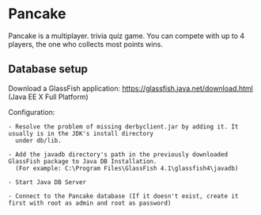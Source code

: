 # Pancake

Pancake is a multiplayer. trivia quiz game. You can compete with up to 4 players, the one who collects most points wins. 

## Database setup

Download a GlassFish application:
https://glassfish.java.net/download.html (Java EE X Full Platform)

Configuration:

	- Resolve the problem of missing derbyclient.jar by adding it. It usually is in the JDK's install directory
	  under db/lib.
	  
	- Add the javadb directory's path in the previously downloaded GlassFish package to Java DB Installation.
	  (For example: C:\Program Files\GlassFish 4.1\glassfish4\javadb)
	  
	- Start Java DB Server
	
	- Connect to the Pancake database (If it doesn't exist, create it first with root as admin and root as password)

